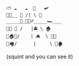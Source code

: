 ```
⁣⛅ ☁   ☁️  🚁   🛩️
🏢🏡__ 🌴 /| \ 🏫
_____🚋_🚴🏻‍♂️_____🏎️___
⁣🏥🏰 🌳 /   |🚔 \ 🏠
🏡🏠🎋/    | 🚘  \ 🎄🏦
🏢🏘️/      |     \ 🏡🏚️
```

(squint and you can see it)
